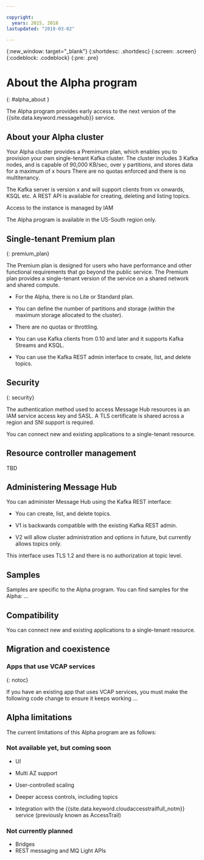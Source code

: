 ```yaml
---

copyright:
  years: 2015, 2018
lastupdated: "2018-03-02"

---
```


{:new_window: target="_blank"}
{:shortdesc: .shortdesc}
{:screen: .screen}
{:codeblock: .codeblock}
{:pre: .pre}

<!-- Notes from chat with Charlie 

Different plan for provisioning

Quality of service from each plan

Life of a user through cycle - APIs, feature sets

-->

# About the Alpha program
{: #alpha_about }

The Alpha program provides early access to the next version of the {{site.data.keyword.messagehub}} service. 

## About your Alpha cluster

Your Alpha cluster provides a Premimum plan, which enables you to provision your own single-tenant Kafka cluster. The cluster includes 3 Kafka nodes, and is capable of 90,000 KB/sec, over y partitions, and stores data for a maximum of x hours  There are no quotas enforced and there is no multitenancy.

The Kafka server is version x and will support clients from vx onwards, KSQL etc. A REST API is available for creating, deleting and listing topics.

Access to the instance is managed by IAM

The Alpha program is available in the US-South region only.


## Single-tenant Premium plan
{: premium_plan}

The Premium plan is designed for users who have performance and other functional requirements that go beyond the public service. The Premium plan provides a single-tenant version of the service on a shared network and shared compute.

* For the Alpha, there is no Lite or Standard plan.
	
* You can define the number of partitions and storage (within the maximum storage allocated to the cluster).

* There are no quotas or throttling.

* You can use Kafka clients from 0.10 and later and it supports Kafka Streams and KSQL.

* You can use the Kafka REST admin interface to create, list, and delete topics.


## Security
{: security}

The authentication method used to access Message Hub resources is an IAM service access key and SASL. A TLS certificate is shared across a region and SNI support is required.

You can connect new and existing applications to a single-tenant resource.

## Resource controller management

TBD


## Administering Message Hub

<!--
### Administering Message Hub using the dashboard in the IBM Cloud console

* You can create, list, and delete topics.

* You cannot change your configuration or view the current configuration.

* No metrics, logs, or usage information are available.
-->

You can administer Message Hub using the Kafka REST interface:

* You can create, list, and delete topics.

* V1 is backwards compatible with the existing Kafka REST admin.

* V2 will allow cluster administration and options in future, but currently allows topics only.

This interface uses TLS 1.2 and there is no authorization at topic level.


## Samples

Samples are specific to the Alpha program. You can find samples for the Alpha: ...

## Compatibility

You can connect new and existing applications to a single-tenant resource. 

## Migration and coexistence

### Apps that use VCAP services
{: notoc}

If you have an existing app that uses VCAP services, you must make the following code change to ensure it keeps working ...


## Alpha limitations

The current limitations of this Alpha program are as follows:

### Not available yet, but coming soon
- UI

- Multi AZ support

- User-controlled scaling

- Deeper access controls, including topics

- Integration with the {{site.data.keyword.cloudaccesstrailfull_notm}} service (previously known as AccessTrail) 


### Not currently planned

- Bridges
- REST messaging and MQ Light APIs







